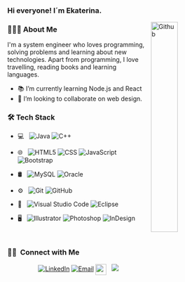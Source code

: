 ### Hi everyone! I´m Ekaterina.

<img width="35%" align="right" alt="Github" src="https://camo.githubusercontent.com/6f5e3ead776bc722fbfc3da2c8b1454a7a5f27a07b34c0ced075f90a6c25a3be/68747470733a2f2f6d69726f2e6d656469756d2e636f6d2f6d61782f313630302f302a4b32574c4d5445784c79696461374f522e676966" />

### 👨🏻‍💻  About Me

I'm a system engineer who loves programming, solving problems and learning about new technologies. Apart from programming, I love travelling, reading books and learning languages.

- 📚 I’m currently learning Node.js and React
- 👯 I’m looking to collaborate on web design.

### 🛠 Tech Stack

- 💻 &nbsp;
  ![Java](https://img.shields.io/badge/-Java-333333?style=flat&logo=Java&logoColor=007396)
  ![C++](https://img.shields.io/badge/-C++-333333?style=flat&logo=C%2B%2B&logoColor=00599C)
- 🌐 &nbsp;
  ![HTML5](https://img.shields.io/badge/-HTML5-333333?style=flat&logo=HTML5)
  ![CSS](https://img.shields.io/badge/-CSS-333333?style=flat&logo=CSS3&logoColor=1572B6)
  ![JavaScript](https://img.shields.io/badge/-JavaScript-333333?style=flat&logo=javascript)
  ![Bootstrap](https://img.shields.io/badge/-Bootstrap-333333?style=flat&logo=bootstrap&logoColor=563D7C)
- 🛢 &nbsp;
  ![MySQL](https://img.shields.io/badge/-MySQL-333333?style=flat&logo=mysql)
  ![Oracle](https://img.shields.io/badge/Oracle-333333?style=flat&logo=oracle)
  
- ⚙️ &nbsp;
  ![Git](https://img.shields.io/badge/-Git-333333?style=flat&logo=git)
  ![GitHub](https://img.shields.io/badge/-GitHub-333333?style=flat&logo=github)
- 🔧 &nbsp;
  ![Visual Studio Code](https://img.shields.io/badge/-Visual%20Studio%20Code-333333?style=flat&logo=visual-studio-code&logoColor=007ACC)
  ![Eclipse](https://img.shields.io/badge/-Eclipse-333333?style=flat&logo=eclipse-ide&logoColor=2C2255)
- 🖥 &nbsp;
  ![Illustrator](https://img.shields.io/badge/-Illustrator-333333?style=flat&logo=adobe-illustrator)
  ![Photoshop](https://img.shields.io/badge/-Photoshop-333333?style=flat&logo=adobe-photoshop)
  ![InDesign](https://img.shields.io/badge/-InDesign-333333?style=flat&logo=adobe-indesign)

<br/>

<h3> 🤝🏻 &nbsp;Connect with Me </h3>

<p align="center">
<a href="www.linkedin.com/in/ekaterinagbondareva"><img alt="LinkedIn" src="https://img.shields.io/badge/LinkedIn-Ekaterina%20Bondareva-blue?style=flat-square&logo=linkedin"></a>
<a href="mailto:g.ekaterina16@gmail.com"><img alt="Email" src="https://img.shields.io/badge/Email-avsingh@umass.edu-blue?style=flat-square&logo=gmail"></a>
 <a href="www.linkedin.com/in/ekaterinagbondareva" target="_blank"><img align="center" src="https://cdn.jsdelivr.net/npm/simple-icons@3.1.0/icons/linkedin.svg" height="25" width="25" /></a>&nbsp;&nbsp;
<img src="{BadgeURLHere}" />

</p>

